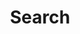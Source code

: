 ---
title: Search
images: 
  - https://res.cloudinary.com/dixwznarl/image/upload/v1673041131/notebook/writing-typewriter.jpg
type: search
tags:
  - page
  - site
  - search
---